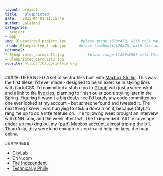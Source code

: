 ```yaml
---
layout: project
title:  "Blueprinted"
date:   2015-04-01 11:15:46
author: Lalaland
categories:
- project 
- map
img: Blueprinted_project.jpg       #place image (600x450) with this name in /assets/img/project/
thumb: Blueprinted_thumb.jpg      #place thumbnail (70x70) with this name in /assets/img/project/thumbs/
carousel:
- Blueprinted_carousel1.jpg           #place image (1280x600) with this name in /assets/img/project/carousel/
- Blueprinted_carousel2.jpg
website: https://blueprintmap.org  
---
```

####BLUEPRINTED
A set of vector tiles built with [Mapbox Studio](https://mapbox.com). This was the first tileset I'd ever made - designed to be an exercise in styling lines with CartoCSS. I'd committed a stub repo to [Github](https://github.com/laurenancona/blueprinted) with just a screenshot and a link to the [live tiles](https://blueprintmap.org), planning to finish outer zoom styling later in the Spring. Figuring it wasn't a big deal,since I'd barely any code committed no one ever looked at my account - but someone found and tweeted it. The next thing I knew I was hurrying to stick a domain on it, because CityLab rang me up to do a little feature on. The following week brought an interview with CNN.com, and the week after that, The Independent. All the coverage ended up maxxing out my (paid) Mapbox account, almost tripling the bill. Thankfully, they were kind enough to step in and help me keep the map online.

####PRESS
 - [CityLab]()
 - [CNN.com]()
 - [The Independent]()
 - [Technical.ly Philly]()
